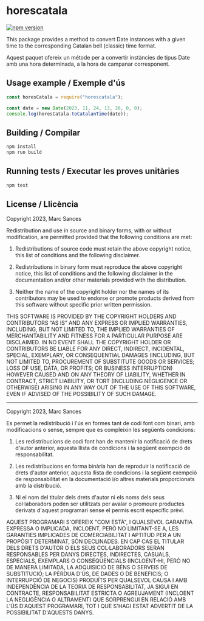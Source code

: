 # horescatala

[![npm version](https://badge.fury.io/js/horescatala.svg)](https://www.npmjs.com/package/horescatala)

This package provides a method to convert Date instances with a given time to the corresponding Catalan bell (classic)
time format.

Aquest paquet ofereix un métode per a convertir instàncies de tipus Date amb una hora determinada, a la hora de campanar corresponent.

## Usage example / Exemple d'ús

```javascript
const horesCatala = require("horescatala");

const date = new Date(2023, 11, 24, 13, 26, 0, 0);
console.log(horesCatala.toCatalanTime(date));
```

## Building / Compilar

```typescript
npm install
npm run build
```

## Running tests / Executar les proves unitàries

```typescript
npm test
```

## License / Llicència

Copyright 2023, Marc Sances

Redistribution and use in source and binary forms, with or without modification, are permitted provided that the following conditions are met:

1. Redistributions of source code must retain the above copyright notice, this list of conditions and the following disclaimer.

2. Redistributions in binary form must reproduce the above copyright notice, this list of conditions and the following disclaimer in the documentation and/or other materials provided with the distribution.

3. Neither the name of the copyright holder nor the names of its contributors may be used to endorse or promote products derived from this software without specific prior written permission.

THIS SOFTWARE IS PROVIDED BY THE COPYRIGHT HOLDERS AND CONTRIBUTORS “AS IS” AND ANY EXPRESS OR IMPLIED WARRANTIES, INCLUDING, BUT NOT LIMITED TO, THE IMPLIED WARRANTIES OF MERCHANTABILITY AND FITNESS FOR A PARTICULAR PURPOSE ARE DISCLAIMED. IN NO EVENT SHALL THE COPYRIGHT HOLDER OR CONTRIBUTORS BE LIABLE FOR ANY DIRECT, INDIRECT, INCIDENTAL, SPECIAL, EXEMPLARY, OR CONSEQUENTIAL DAMAGES (INCLUDING, BUT NOT LIMITED TO, PROCUREMENT OF SUBSTITUTE GOODS OR SERVICES; LOSS OF USE, DATA, OR PROFITS; OR BUSINESS INTERRUPTION) HOWEVER CAUSED AND ON ANY THEORY OF LIABILITY, WHETHER IN CONTRACT, STRICT LIABILITY, OR TORT (INCLUDING NEGLIGENCE OR OTHERWISE) ARISING IN ANY WAY OUT OF THE USE OF THIS SOFTWARE, EVEN IF ADVISED OF THE POSSIBILITY OF SUCH DAMAGE.

----

Copyright 2023, Marc Sances

Es permet la redistribució i l'ús en formes tant de codi font com binari, amb modificacions o sense, sempre que es compleixin les següents condicions:

1. Les redistribucions de codi font han de mantenir la notificació de drets d'autor anterior, aquesta llista de condicions i la següent exempció de responsabilitat.

2. Les redistribucions en forma binària han de reproduir la notificació de drets d'autor anterior, aquesta llista de condicions i la següent exempció de responsabilitat en la documentació i/o altres materials proporcionats amb la distribució.

3. Ni el nom del titular dels drets d'autor ni els noms dels seus col·laboradors poden ser utilitzats per avalar o promoure productes derivats d'aquest programari sense el permís escrit específic prèvi.

AQUEST PROGRAMARI S'OFEREIX "COM ESTÀ", I QUALSEVOL GARANTIA EXPRESSA O IMPLICADA, INCLOENT, PERÒ NO LIMITANT-SE A, LES GARANTIES IMPLICADES DE COMERCIABILITAT I APTITUD PER A UN PROPÒSIT DETERMINAT, SÓN DECLINADES. EN CAP CAS EL TITULAR DELS DRETS D'AUTOR O ELS SEUS COL·LABORADORS SERAN RESPONSABLES PER DANYS DIRECTES, INDIRECTES, CASUALS, ESPECIALS, EXEMPLARS O CONSEQÜENCIALS (INCLOENT-HI, PERÒ NO DE MANERA LIMITADA, LA ADQUISICIÓ DE BÉNS O SERVEIS DE SUBSTITUCIÓ; LA PÈRDUA D'ÚS, DE DADES O DE BENEFICIS; O INTERRUPCIÓ DE NEGOCIS) PRODUÏTS PER QUALSEVOL CAUSA I AMB INDEPENDÈNCIA DE LA TEORIA DE RESPONSABILITAT, JA SIGUI EN CONTRACTE, RESPONSABILITAT ESTRICTA O AGREUJAMENT (INCLOENT LA NEGLIGÈNCIA O ALTRAMENT) QUE SORPRENGUI EN RELACIÓ AMB L'ÚS D'AQUEST PROGRAMARI, TOT I QUE S'HAGI ESTAT ADVERTIT DE LA POSSIBILITAT D'AQUESTS DANYS.
